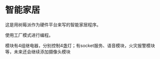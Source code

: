 # 智能家居


这是用树莓派作为硬件平台来写的智能家居程序。

使用工厂模式进行编程。

模块有4组继电器，分别控制4盏灯；有socket服务、语音模块，火灾报警模块等，未来还会继续添加摄像头模块
